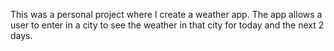 This was a personal project where I create a weather app. The app allows a user to enter in a city to see the weather in that city for today and the next 2 days. 
